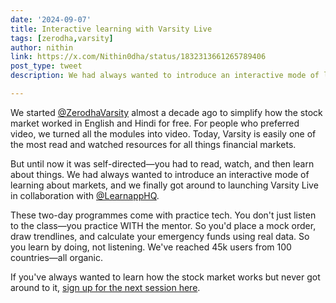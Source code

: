 ```yaml
---
date: '2024-09-07'
title: Interactive learning with Varsity Live
tags: [zerodha,varsity]
author: nithin
link: https://x.com/Nithin0dha/status/1832313661265789406
post_type: tweet
description: We had always wanted to introduce an interactive mode of learning about markets, and we finally got around to launching Varsity Live...

---
```


We started [@ZerodhaVarsity](https://x.com/ZerodhaVarsity) almost a decade ago to simplify how the stock market worked in English and Hindi for free. For people who preferred video, we turned all the modules into video. Today, Varsity is easily one of the most read and watched resources for all things financial markets. 

But until now it was self-directed—you had to read, watch, and then learn about things. We had always wanted to introduce an interactive mode of learning about markets, and we finally got around to launching Varsity Live in collaboration with  [@LearnappHQ](https://x.com/LearnappHQ). 

These two-day programmes come with practice tech. You don't just listen to the class—you practice WITH the mentor. So you'd place a mock order, draw trendlines, and calculate your emergency funds using real data. So you learn by doing, not listening. We've reached 45k users from 100 countries—all organic. 

If you've always wanted to learn how the stock market works but never got around to it, [sign up for the next session here](https://varsitylive.zerodha.com/home).
